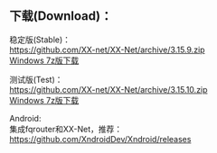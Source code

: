 
## 下载(Download)：
稳定版(Stable)：  
https://github.com/XX-net/XX-Net/archive/3.15.9.zip  
[Windows 7z版下载](https://github.com/XX-net/XX-Net/releases/download/3.15.9/XX-Net-3.15.9.7z)   


测试版(Test)：  
https://github.com/XX-net/XX-Net/archive/3.15.10.zip  
[Windows 7z版下载](https://github.com/XX-net/XX-Net/releases/download/3.15.10/XX-Net-3.15.10.7z)   

Android:  
集成fqrouter和XX-Net，推荐：  
https://github.com/XndroidDev/Xndroid/releases
